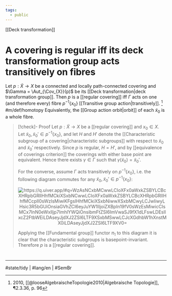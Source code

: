 ```yaml
---
tags:
  - public
---
```

[[Deck transformation]]
# A covering is regular iff its deck transformation group acts transitively on fibres

Let $p : \tilde{X} \to X$ be a connected and locally path-connected covering and $\Gamma = \Aut_{\Cov_{X}}(p)$ be its [[Deck transformation|deck transformation group]].
Then $p$ is a [[regular covering]] iff $\Gamma$ acts on one (and therefore every) fibre $p^{-1}\{ x_{0} \}$ [[Transitive group action|transitively]]. [^loose] #m/def/homotopy 
Equivalently, the [[Group action orbit|orbit]] of each $\tilde{x}_{0}$ is a whole fibre.

[^loose]: 2010, [[@looseAlgebraischeTopologie2010|Algebraische Topologie]], ¶2.3.36, p. 96

> [!check]- Proof
> Let $p : \tilde{X} \to X$ be a [[regular covering]] and $x_{0} \in X$.
> Let $\tilde{x}_{0}, \tilde{x}_{0}' \in p^{-1}\{ x_{0} \}$,
> and let $H$ and $H'$ denote the [[Characteristic subgroup of a covering|characteristic subgroups]] with respect to $\tilde{x}_{0}$ and $\tilde{x}_{0}'$ respectively.
> Since $p$ is regular, $H = H'$, and by [[equivalence of coverings criterion]] the coverings with either base point are equivalent.
> Hence there exists $\gamma \in \Gamma$ such that $\gamma(\tilde{x}_{0}) = \tilde{x}_{0}'$.
> 
> For the converse, assume $\Gamma$ acts transitively on $p^{-1} \{ x_{0} \}$,
> i.e. the following diagram commutes for any $\tilde{x}_{0}, \tilde{x}_{0}' \in p^{-1}\{ x_{0} \}$:
> 
> <p align="center"><img align="center" src="https://i.upmath.me/svg/%0A%5Cusetikzlibrary%7Bcalc%7D%0A%5Cusetikzlibrary%7Bdecorations.pathmorphing%7D%0A%5Ctikzset%7Bcurve%2F.style%3D%7Bsettings%3D%7B%231%7D%2Cto%20path%3D%7B(%5Ctikztostart)%0A%20%20%20%20..%20controls%20(%24(%5Ctikztostart)!%5Cpv%7Bpos%7D!(%5Ctikztotarget)!%5Cpv%7Bheight%7D!270%3A(%5Ctikztotarget)%24)%0A%20%20%20%20and%20(%24(%5Ctikztostart)!1-%5Cpv%7Bpos%7D!(%5Ctikztotarget)!%5Cpv%7Bheight%7D!270%3A(%5Ctikztotarget)%24)%0A%20%20%20%20..%20(%5Ctikztotarget)%5Ctikztonodes%7D%7D%2C%0A%20%20%20%20settings%2F.code%3D%7B%5Ctikzset%7Bquiver%2F.cd%2C%231%7D%0A%20%20%20%20%20%20%20%20%5Cdef%5Cpv%23%231%7B%5Cpgfkeysvalueof%7B%2Ftikz%2Fquiver%2F%23%231%7D%7D%7D%2C%0A%20%20%20%20quiver%2F.cd%2Cpos%2F.initial%3D0.35%2Cheight%2F.initial%3D0%7D%0A%5Ctikzset%7Btail%20reversed%2F.code%3D%7B%5Cpgfsetarrowsstart%7Btikzcd%20to%7D%7D%7D%0A%5Ctikzset%7B2tail%2F.code%3D%7B%5Cpgfsetarrowsstart%7BImplies%5Breversed%5D%7D%7D%7D%0A%5Ctikzset%7B2tail%20reversed%2F.code%3D%7B%5Cpgfsetarrowsstart%7BImplies%7D%7D%7D%0A%5Ctikzset%7Bno%20body%2F.style%3D%7B%2Ftikz%2Fdash%20pattern%3Don%200%20off%201mm%7D%7D%0A%25%20https%3A%2F%2Fq.uiver.app%2F%23q%3DWzAsNCxbMCwwLCIoXFx0aWxkZSBYLCBcXHRpbGRlIHhfMCkiXSxbNCwwLCIoXFx0aWxkZSBYLCBcXHRpbGRlIHhfMCcpIl0sWzIsMiwiKFgsIHhfMCkiXSxbNiwwXSxbMCwyLCJwIiwyLHsic3R5bGUiOnsiaGVhZCI6eyJuYW1lIjoiZXBpIn19fV0sWzEsMiwicCIsMCx7InN0eWxlIjp7ImhlYWQiOnsibmFtZSI6ImVwaSJ9fX1dLFswLDEsIlxcZ2FtbWEiLDAseyJjdXJ2ZSI6LTF9XSxbMSwwLCJcXGdhbW1hXnstMX0iLDAseyJjdXJ2ZSI6LTF9XV0%3D%0A%5Cbegin%7Btikzcd%7D%5Bampersand%20replacement%3D%5C%26%5D%0A%09%7B(%5Ctilde%20X%2C%20%5Ctilde%20x_0)%7D%20%5C%26%5C%26%5C%26%5C%26%20%7B(%5Ctilde%20X%2C%20%5Ctilde%20x_0')%7D%20%5C%26%5C%26%20%7B%7D%20%5C%5C%0A%09%5C%5C%0A%09%5C%26%5C%26%20%7B(X%2C%20x_0)%7D%0A%09%5Carrow%5B%22p%22'%2C%20two%20heads%2C%20from%3D1-1%2C%20to%3D3-3%5D%0A%09%5Carrow%5B%22p%22%2C%20two%20heads%2C%20from%3D1-5%2C%20to%3D3-3%5D%0A%09%5Carrow%5B%22%5Cgamma%22%2C%20curve%3D%7Bheight%3D-6pt%7D%2C%20from%3D1-1%2C%20to%3D1-5%5D%0A%09%5Carrow%5B%22%7B%5Cgamma%5E%7B-1%7D%7D%22%2C%20curve%3D%7Bheight%3D-6pt%7D%2C%20from%3D1-5%2C%20to%3D1-1%5D%0A%5Cend%7Btikzcd%7D%0A#invert" alt="https://q.uiver.app/#q=WzAsNCxbMCwwLCIoXFx0aWxkZSBYLCBcXHRpbGRlIHhfMCkiXSxbNCwwLCIoXFx0aWxkZSBYLCBcXHRpbGRlIHhfMCcpIl0sWzIsMiwiKFgsIHhfMCkiXSxbNiwwXSxbMCwyLCJwIiwyLHsic3R5bGUiOnsiaGVhZCI6eyJuYW1lIjoiZXBpIn19fV0sWzEsMiwicCIsMCx7InN0eWxlIjp7ImhlYWQiOnsibmFtZSI6ImVwaSJ9fX1dLFswLDEsIlxcZ2FtbWEiLDAseyJjdXJ2ZSI6LTF9XSxbMSwwLCJcXGdhbW1hXnstMX0iLDAseyJjdXJ2ZSI6LTF9XV0=" /></p>
> 
> Applying the [[Fundamental group]] functor $\pi_{1}$ to this diagram it is clear that the characteristic subgroups is basepoint-invariant.
> Therefore $p$ is a [[regular covering]].
> <span class="QED"/>

#
---
#state/tidy | #lang/en | #SemBr

